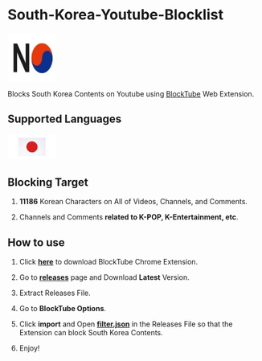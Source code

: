 # South-Korea-Youtube-Blocklist
<a>
  <img title="No South Korea Youtube ANYMORE!" src="./pics/nokr.jpg" width="96"/>
</a>

Blocks South Korea Contents on Youtube using [BlockTube](https://github.com/amitbl/blocktube) Web Extension.

## Supported Languages
<a href="./lang/ja-jp.md">
  <img title="日本語で見る" src="./pics/hinomaru.jpg" width="96"/>
</a>

## Blocking Target
1. **11186** Korean Characters on All of Videos, Channels, and Comments.

2. Channels and Comments **related to K-POP, K-Entertainment, etc**.

## How to use
1. Click **[here](https://chrome.google.com/webstore/detail/blocktube/bbeaicapbccfllodepmimpkgecanonai)** to download BlockTube Chrome Extension.

2. Go to **[releases](https://github.com/nijikasaiko/South-Korea-Youtube-Blocklist/releases)** page and Download **Latest** Version.

2. Extract Releases File.

3. Go to **BlockTube Options**.

4. Click **import** and Open **[filter.json](./filter.json)** in the Releases File so that the Extension can block South Korea Contents.

5. Enjoy!
